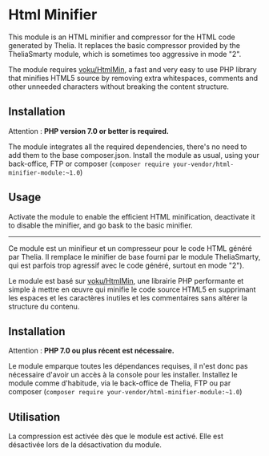 # Html Minifier

This module is an HTML minifier and compressor for the HTML code generated by Thelia. It replaces the basic compressor provided by the TheliaSmarty module, which is sometimes too aggressive in mode "2".

The module requires [voku/HtmlMin](https://github.com/voku/HtmlMin), a fast and very easy to use PHP library that minifies HTML5 source by removing extra whitespaces, comments and other unneeded characters without breaking the content 
structure.

## Installation

Attention : **PHP version 7.0 or better is required.**

The module integrates all the required dependencies, there's no need to add them to the base composer.json. Install the module as usual, using your back-office, FTP or composer (`composer require your-vendor/html-minifier-module:~1.0`)

## Usage

Activate the module to enable the efficient HTML minification, deactivate it to disable the minifier, and go bask to the basic minifier.
 
---

Ce module est un minifieur et un compresseur pour le code HTML généré par Thelia. Il remplace le minifier de base fourni par le module TheliaSmarty, qui est parfois trop agressif avec le code généré, surtout en mode "2").

Le module est basé sur [voku/HtmlMin](https://github.com/voku/HtmlMin), une librairie PHP performante et simple à mettre en œuvre qui minifie le code source HTML5 en supprimant les espaces et les caractères inutiles et les commentaires sans altérer la structure du contenu.

## Installation

Attention : **PHP 7.0 ou plus récent est nécessaire.**

Le module emparque toutes les dépendances requises, il n'est donc pas nécessaire d'avoir un accès à la console pour
les installer.
Installez le module comme d'habitude, via le back-office de Thelia, FTP ou par composer (`composer require your-vendor/html-minifier-module:~1.0`)

## Utilisation

La compression est activée dès que le module est activé. Elle est désactivée lors de la désactivation du module. 
